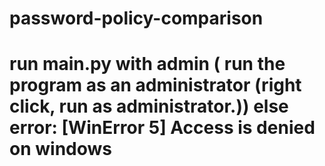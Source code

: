 # password-policy-comparison
# run main.py with admin ( run the program as an administrator (right click, run as administrator.)) else error: [WinError 5] Access is denied on windows
